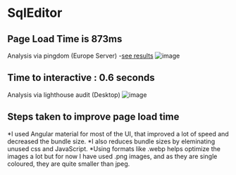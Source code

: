 # SqlEditor

## Page Load Time is 873ms
  Analysis via pingdom (Europe Server) -[see results](https://tools.pingdom.com/#5f36eec180c00000)
  ![image](https://user-images.githubusercontent.com/48146815/139681427-de25feb1-6174-436b-884e-b7f0fa8b7b8e.png)


## Time to interactive : 0.6 seconds
  Analysis via lighthouse audit (Desktop)
  ![image](https://user-images.githubusercontent.com/48146815/139682110-93bd7e66-1ec5-4e32-b86a-79171c27e820.png)



## Steps taken to improve page load time
  *I used Angular material for most of the UI, that improved a lot of speed and decreased the bundle size.
  *I also reduces bundle sizes by eleminating unused css and JavaScript.
  *Using formats like .webp helps optimize the images a lot but for now I have used .png images, and as they are single coloured, they are quite smaller than jpeg.
